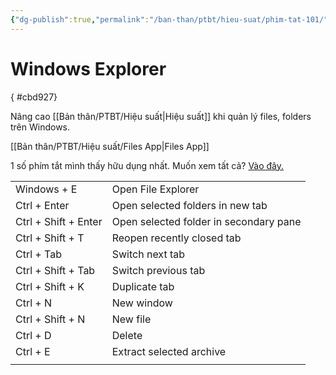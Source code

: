 ```yaml
---
{"dg-publish":true,"permalink":"/ban-than/ptbt/hieu-suat/phim-tat-101/","dgPassFrontmatter":true}
---
```


# Windows Explorer
{ #cbd927}


Nâng cao [[Bản thân/PTBT/Hiệu suất\|Hiệu suất]] khi quản lý files, folders trên Windows. 

[[Bản thân/PTBT/Hiệu suất/Files App\|Files App]]

1 số phím tắt mình thấy hữu dụng nhất.
Muốn xem tất cả? [Vào đây.](https://files.community/docs/configuring/keyboard-shortcuts)

|                      |                                        |
| -------------------- | -------------------------------------- |
| Windows + E          | Open File Explorer                     |
| Ctrl + Enter         | Open selected folders in new tab       |
| Ctrl + Shift + Enter | Open selected folder in secondary pane |
| Ctrl + Shift + T     | Reopen recently closed tab             |
| Ctrl + Tab           | Switch next tab                        |
| Ctrl + Shift + Tab   | Switch previous tab                    |
| Ctrl + Shift + K     | Duplicate tab                          |
| Ctrl + N             | New window                             |
| Ctrl + Shift + N     | New file                               |
| Ctrl + D             | Delete                                 |
| Ctrl + E             | Extract selected archive               |
|                      |                                        |
